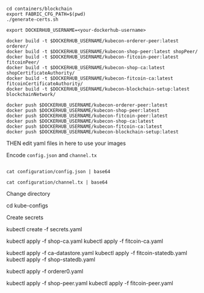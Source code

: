 ```
cd containers/blockchain
export FABRIC_CFG_PATH=$(pwd)
./generate-certs.sh

export DOCKERHUB_USERNAME=<your-dockerhub-username>

docker build -t $DOCKERHUB_USERNAME/kubecon-orderer-peer:latest orderer/
docker build -t $DOCKERHUB_USERNAME/kubecon-shop-peer:latest shopPeer/
docker build -t $DOCKERHUB_USERNAME/kubecon-fitcoin-peer:latest fitcoinPeer/
docker build -t $DOCKERHUB_USERNAME/kubecon-shop-ca:latest shopCertificateAuthority/
docker build -t $DOCKERHUB_USERNAME/kubecon-fitcoin-ca:latest fitcoinCertificateAuthority/
docker build -t $DOCKERHUB_USERNAME/kubecon-blockchain-setup:latest blockchainNetwork/

docker push $DOCKERHUB_USERNAME/kubecon-orderer-peer:latest
docker push $DOCKERHUB_USERNAME/kubecon-shop-peer:latest
docker push $DOCKERHUB_USERNAME/kubecon-fitcoin-peer:latest
docker push $DOCKERHUB_USERNAME/kubecon-shop-ca:latest
docker push $DOCKERHUB_USERNAME/kubecon-fitcoin-ca:latest
docker push $DOCKERHUB_USERNAME/kubecon-blockchain-setup:latest
```

THEN edit yaml files in here to use your images

Encode `config.json` and `channel.tx`
```

cat configuration/config.json | base64

cat configuration/channel.tx | base64
```

Change directory

cd kube-configs

Create secrets

kubectl create -f secrets.yaml

kubectl apply -f shop-ca.yaml
kubectl apply -f fitcoin-ca.yaml

kubectl apply -f ca-datastore.yaml
kubectl apply -f fitcoin-statedb.yaml
kubectl apply -f shop-statedb.yaml

kubectl apply -f orderer0.yaml

kubectl apply -f shop-peer.yaml
kubectl apply -f fitcoin-peer.yaml

